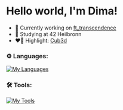 # Hello world, I'm Dima!
- 🔭 Currently working on [ft_transcendence](https://github.com/sergii-moroz/transcendence)
- 🌱 Studying at 42 Heilbronn
- ❤️‍🔥 Highlight: [Cub3d](https://github.com/oliferovych/cub3d)

### ⚙️ Languages:
     
[![My Languages](https://skillicons.dev/icons?i=c,cpp,go,typescript,javascript,html,bash)](https://skillicons.dev)

### 🛠️ Tools:

[![My Tools](https://skillicons.dev/icons?i=git,docker,github,wordpress,notion,vscode)](https://skillicons.dev)
